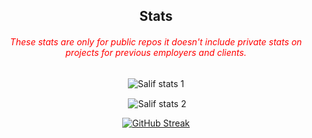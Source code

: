 <!-- STATS -->
<div align="center" margin="100px 0 0 0">

<h2 align="center">Stats</h2>
<h6 style="color:red">These stats are only for public repos it doesn't include private stats on projects for previous employers and clients.</h6>

  <p><img align="center" src="https://github-readme-stats.vercel.app/api/top-langs?username=saliftankoano&show_icons=true&locale=en&layout=compact" alt="Salif stats 1" /></p>

  <p>&nbsp;<img align="center" src="https://github-readme-stats.vercel.app/api?username=saliftankoano&show_icons=true&locale=en" alt="Salif stats 2" /></p>

[![GitHub Streak](https://streak-stats.demolab.com?user=saliftankoano&theme=dark)](https://git.io/streak-stats)<br>
